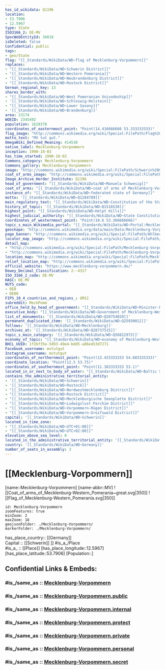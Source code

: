 ```yaml
---
has_id_wikidata: Q1196
location:
- 53.7906
- 12.5967
type: State
ISO3166_2: DE-MV
SpocWebEntityId: 36018
isDeleted: false
Confidential: public
tags:
- geo/State
flag: "[[_Standards/WikiData/WD~flag of Mecklenburg-Vorpommern]]"
replaces:
- "[[_Standards/WikiData/WD~Schwerin District]]"
- "[[_Standards/WikiData/WD~Western Pomerania]]"
- "[[_Standards/WikiData/WD~Neubrandenburg District]]"
- "[[_Standards/WikiData/WD~Rostock District]]"
German_regional_key: 13
shares_border_with:
- "[[_Standards/WikiData/WD~West Pomeranian Voivodeship]]"
- '[[_Standards/WikiData/WD~Schleswig-Holstein]]'
- "[[_Standards/WikiData/WD~Lower Saxony]]"
- '[[_Standards/WikiData/WD~Brandenburg]]'
area: 23174
WOEID: 2345492
population: 1628378
coordinates_of_easternmost_point: "Point(14.416666666 53.333333333)"
flag_image: "http://commons.wikimedia.org/wiki/Special:FilePath/Flag%20of%20Mecklenburg-Western%20Pomerania.svg"
motto_text: "MV tut gut."
OmegaWiki_Defined_Meaning: 414538
native_label: Mecklenburg-Vorpommern
inception: 1990-10-03
has_time_started: 1990-10-03
Commons_category: Mecklenburg-Vorpommern
Commons_gallery: Mecklenburg-Vorpommern
image: "http://commons.wikimedia.org/wiki/Special:FilePath/Schwerin%20Castle%20Aerial%20View%20Island%20Luftbild%20Schweriner%20Schloss%20Insel%20See.jpg"
coat_of_arms_image: "http://commons.wikimedia.org/wiki/Special:FilePath/Coat%20of%20arms%20of%20Mecklenburg-Western%20Pomerania%20%28great%29.svg"
Image_Archive_Herder_Institute: Q1196
head_of_government: "[[_Standards/WikiData/WD~Manuela Schwesig]]"
coat_of_arms: "[[_Standards/WikiData/WD~coat of arms of Mecklenburg-Vorpommern]]"
instance_of: "[[_Standards/WikiData/WD~federated state of Germany]]"
motto: '[[_Standards/WikiData/WD~Q1284789]]'
main_regulatory_text: "[[_Standards/WikiData/WD~Constitution of the State of Mecklenburg-Vorpommern]]"
history_of_topic: '[[_Standards/WikiData/WD~Q1516530]]'
highest_point: "[[_Standards/WikiData/WD~Helpt Hills]]"
highest_judicial_authority: "[[_Standards/WikiData/WD~State Constitutional Court of Mecklenburg-Vorpommern]]"
coordinates_of_westernmost_point: "Point(10.6 53.366666666)"
topic_s_main_Wikimedia_portal: "[[_Standards/WikiData/WD~Portal:Mecklenburg-Vorpommern]]"
geoshape: "http://commons.wikimedia.org/data/main/Data:Mecklenburg-Vorpommern.map"
page_banner: "http://commons.wikimedia.org/wiki/Special:FilePath/Ahlbeck%20banner%20Strand%20Seebruecke.jpg"
locator_map_image: "http://commons.wikimedia.org/wiki/Special:FilePath/Locator%20map%20Mecklenburg-Vorpommern%20in%20Germany.svg"
detail_map:
- "http://commons.wikimedia.org/wiki/Special:FilePath/Mecklenburg-Vorpommern.gif"
- "http://commons.wikimedia.org/wiki/Special:FilePath/Mecklenburg-Vorpommern%2C%20administrative%20divisions%20-%20de%20-%20colored.svg"
location_map: "http://commons.wikimedia.org/wiki/Special:FilePath/Mecklenburg-Vorpommern%20location%20map.svg"
relief_location_map: "http://commons.wikimedia.org/wiki/Special:FilePath/Mecklenburg-Vorpommern%20relief%20location%20map.jpg"
official_website: "https://www.mecklenburg-vorpommern.de/"
Dewey_Decimal_Classification: 2--4317
ISO_3166_2_code: DE-MV
HASC: DE.MV
NUTS_code:
- DE8
- DE80
FIPS_10_4_countries_and_regions_: GM12
subreddit: MeckPomm
office_held_by_head_of_government: "[[_Standards/WikiData/WD~Minister-President of Mecklenburg-Vorpommern]]"
executive_body: "[[_Standards/WikiData/WD~Government of Mecklenburg-Western Pomerania]]"
list_of_monuments: '[[_Standards/WikiData/WD~Q20754020]]'
permanent_duplicated_item: '[[_Standards/WikiData/WD~Q25930012]]'
follows: '[[_Standards/WikiData/WD~Mecklenburg]]'
archives_at: '[[_Standards/WikiData/WD~Q28737515]]'
topic_s_main_category: '[[_Standards/WikiData/WD~Q56822973]]'
economy_of_topic: "[[_Standards/WikiData/WD~economy of Mecklenburg-Western Pomerania]]"
BHCL_UUID: 1f2bf35e-5d93-49e4-bdd5-a86e453d7271
Facebook_username: mvtutgut
Instagram_username: mvtutgut
coordinates_of_northernmost_point: "Point(13.433333333 54.683333333)"
coordinate_location: "Point(12.5 53.75)"
coordinates_of_southernmost_point: "Point(11.383333333 53.1)"
located_in_or_next_to_body_of_water: "[[_Standards/WikiData/WD~Baltic Sea]]"
contains_the_administrative_territorial_entity:
- '[[_Standards/WikiData/WD~Schwerin]]'
- '[[_Standards/WikiData/WD~Rostock]]'
- "[[_Standards/WikiData/WD~Nordwestmecklenburg District]]"
- "[[_Standards/WikiData/WD~Rostock District]]"
- "[[_Standards/WikiData/WD~Mecklenburgische Seenplatte District]]"
- "[[_Standards/WikiData/WD~Ludwigslust-Parchim District]]"
- "[[_Standards/WikiData/WD~Vorpommern-Rügen District]]"
- "[[_Standards/WikiData/WD~Vorpommern-Greifswald District]]"
capital: '[[_Standards/WikiData/WD~Schwerin]]'
located_in_time_zone:
- "[[_Standards/WikiData/WD~UTC+01:00]]"
- "[[_Standards/WikiData/WD~UTC+02:00]]"
elevation_above_sea_level: 0
located_in_the_administrative_territorial_entity: '[[_Standards/WikiData/WD~Germany]]'
country: '[[_Standards/WikiData/WD~Germany]]'
number_of_seats_in_assembly: 3
---
```


# [[Mecklenburg-Vorpommern]] 

[name::Mecklenburg-Vorpommern] 
[name-abbr::MV] 
![[Coat_of_arms_of_Mecklenburg-Western_Pomerania~great.svg|350]] 
![[Flag_of_Mecklenburg-Western_Pomerania.svg|350]] 

```leaflet
id: Mecklenburg-Vorpommern
zoomFeatures: true 
minZoom: 2 
maxZoom: 18
geojsonFolder: ./Mecklenburg-Vorpommern/
markerFolder: ./Mecklenburg-Vorpommern/
```

has_place_country:: [[Germany]]  
Capital :: [[Schwerin]] ]] 
#is_a_/Place  
#is_a_ :: [[Place]] 
[has_place_longitude::12.5967] 
[has_place_latitude::53.7906] 
[Population::] 


## Confidential Links & Embeds: 

### #is_/same_as :: [Mecklenburg-Vorpommern](/_Standards/Earth/Continent/Europe/Europe~Central/Germany/Germany~East/Mecklenburg-Vorpommern.md) 

### #is_/same_as :: [Mecklenburg-Vorpommern.public](/_public/Earth/Continent/Europe/Europe~Central/Germany/Germany~East/Mecklenburg-Vorpommern.public.md) 

### #is_/same_as :: [Mecklenburg-Vorpommern.internal](/_internal/Earth/Continent/Europe/Europe~Central/Germany/Germany~East/Mecklenburg-Vorpommern.internal.md) 

### #is_/same_as :: [Mecklenburg-Vorpommern.protect](/_protect/Earth/Continent/Europe/Europe~Central/Germany/Germany~East/Mecklenburg-Vorpommern.protect.md) 

### #is_/same_as :: [Mecklenburg-Vorpommern.private](/_private/Earth/Continent/Europe/Europe~Central/Germany/Germany~East/Mecklenburg-Vorpommern.private.md) 

### #is_/same_as :: [Mecklenburg-Vorpommern.personal](/_personal/Earth/Continent/Europe/Europe~Central/Germany/Germany~East/Mecklenburg-Vorpommern.personal.md) 

### #is_/same_as :: [Mecklenburg-Vorpommern.secret](/_secret/Earth/Continent/Europe/Europe~Central/Germany/Germany~East/Mecklenburg-Vorpommern.secret.md)

